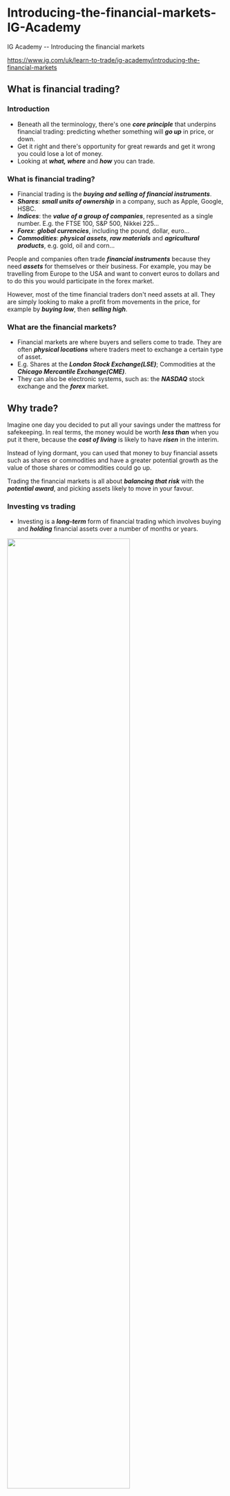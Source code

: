 # Introducing-the-financial-markets-IG-Academy
IG Academy -- Introducing the financial markets

https://www.ig.com/uk/learn-to-trade/ig-academy/introducing-the-financial-markets

## What is financial trading?

### Introduction

* Beneath all the terminology, there's one ***core principle*** that underpins financial trading: predicting whether something will ***go up*** in price, or down. 
* Get it right and there's opportunity for great rewards and get it wrong you could lose a lot of money.
* Looking at ***what, where*** and ***how*** you can trade.

### What is financial trading?

* Financial trading is the ***buying and selling of financial instruments***.
* ***Shares***: ***small units of ownership*** in a company, such as Apple, Google, HSBC.
* ***Indices***: the ***value of a group of companies***, represented as a single number. E.g. the FTSE 100, S&P 500, Nikkei 225...
* ***Forex***: ***global currencies***, including the pound, dollar, euro...
* ***Commodities***: ***physical assets***, ***raw materials*** and ***agricultural products***, e.g. gold, oil and corn...

People and companies often trade ***financial instruments*** because they need ***assets*** for themselves or their business. For example, you may be travelling from Europe to the USA and want to convert euros to dollars and to do this you would participate in the forex market.

However, most of the time financial traders don't need assets at all. They are simply looking to make a profit from movements in the price, for example by ***buying low***, then ***selling high***.

### What are the financial markets?

* Financial markets are where buyers and sellers come to trade. They are often ***physical locations*** where traders meet to exchange a certain type of asset.
* E.g. Shares at the ***London Stock Exchange(LSE)***; Commodities at the ***Chicago Mercantile Exchange(CME)***.
* They can also be electronic systems, such as: the ***NASDAQ*** stock exchange and the ***forex*** market.

## Why trade?

Imagine one day you decided to put all your savings under the mattress for safekeeping. In real terms, the money would be worth ***less than*** when you put it there, because the ***cost of living*** is likely to have ***risen*** in the interim.

Instead of lying dormant, you can used that money to buy financial assets such as shares or commodities and have a greater potential growth as the value of those shares or commodities could go up.

Trading the financial markets is all about ***balancing that risk*** with the ***potential award***, and picking assets likely to move in your favour.

### Investing vs trading

* Investing is a ***long-term*** form of financial trading which involves buying and ***holding*** financial assets over a number of months or years.
<img src = "https://github.com/Louisli0515/Introducing-the-financial-markets-IG-Academy/assets/128298224/e0b3484f-0f3d-47f4-bb5f-24ddd11f04c1" width = 75% height = 75%>

* But long-term investing isn't the only way of participating in the financial markets, there's also ***active trading***, sometimes known as ***speculation***.
* While investors generally focus on the long-term value of assets and attempt to build a portfolio that will perform well in the future, ***active traders*** tend to focus on short-term market movements, with some participants placing hundreds of trades per day.

## What are equities?

### Why do companies offer shares?

#### To raise money

* By allowing investors to buy part of the company, the management are able to ***raise capital*** to put back into the business.
* If the funds are used wisely and the company becomes more profitable as a result, the value of the share price, and therefore the business, should ***rise***.
* The company and its shareholder are heavily ***reliant*** on each other: The company needs shareholders to ***raise funds***, and the shareholders hope the company will use their investment to ***grow the business*** - so they can make a ***profit***.

### Why do share prices move?

* The amount of share fluctuates is known as its ***volatility***.
* Whether a share price moves up or down is based fundamentally on the ***laws of supply*** and ***demand***.
* If more people want to buy a share then sell it, the price will ***rise*** because the share is ***more sought-after*** (the 'demand' outstrips the 'supply').
* Conversely, if supply is greater than demand, then the price will fall.

Supply and demand can be influenced by many factors, but the main two are:

* Earnings:
